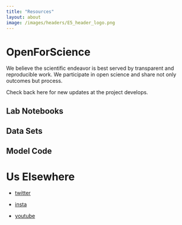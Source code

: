 ```yaml
---
title: "Resources"
layout: about
image: /images/headers/E5_header_logo.png
---
```



# OpenForScience

We believe the scientific endeavor is best served by transparent and reproducible work. We participate in open science and share not only outcomes but process.


Check back here for new updates at the project develops.

## Lab Notebooks

## Data Sets

## Model Code


# Us Elsewhere

- [twitter](https://twitter.com/coRoLEpigen)

- [insta](https://www.instagram.com/corolepigen/)

- [youtube](https://www.youtube.com/channel/UC_jpWDLsqfSX50lPTN3diiw)
